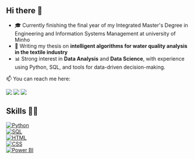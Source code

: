 ## Hi there 👋
- 🎓 Currently finishing the final year of my Integrated Master's Degree in Engineering and Information Systems Management at university of Minho
- 🧠 Writing my thesis on **intelligent algorithms for water quality analysis in the textile industry**
- 📊 Strong interest in **Data Analysis** and **Data Science**, with experience using Python, SQL, and tools for data-driven decision-making.  

📫 You can reach me here:

<a href="https://www.linkedin.com/in/maria-in%C3%AAs-lima-448151144/" target="_blank" rel="noopener noreferrer"><img src="https://img.shields.io/badge/LinkedIn-0077B5?style=for-the-badge&logo=linkedin&logoColor=white"></a> <a href="ineslima2002@gmail.com" target="_blank" rel="noopener noreferrer"><img src="https://img.shields.io/badge/Gmail-D14836?style=for-the-badge&logo=gmail&logoColor=white"></a> <a href="+351935609566" target="_blank" rel="noopener noreferrer"><img src="https://img.shields.io/badge/Phone-25D366?style=for-the-badge&logo=whatsapp&logoColor=white"></a>

## Skills 👨‍💻

[![Python](https://skillicons.dev/icons?i=python)](https://www.python.org)  
[![SQL](https://skillicons.dev/icons?i=sql)](https://en.wikipedia.org/wiki/SQL)  
[![HTML](https://skillicons.dev/icons?i=html)](https://developer.mozilla.org/en-US/docs/Web/HTML)  
[![CSS](https://skillicons.dev/icons?i=css)](https://developer.mozilla.org/en-US/docs/Web/CSS)  
[![Power BI](https://img.shields.io/badge/PowerBI-FAE04B?style=for-the-badge&logo=powerbi&logoColor=black)](https://powerbi.microsoft.com)

<!--
**ineslima07/ineslima07** is a ✨ _special_ ✨ repository because its `README.md` (this file) appears on your GitHub profile.

-->
